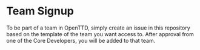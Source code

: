 # Team Signup

To be part of a team in OpenTTD, simply create an issue in this repository based on the template of the team you want access to.
After approval from one of the Core Developers, you will be added to that team.
